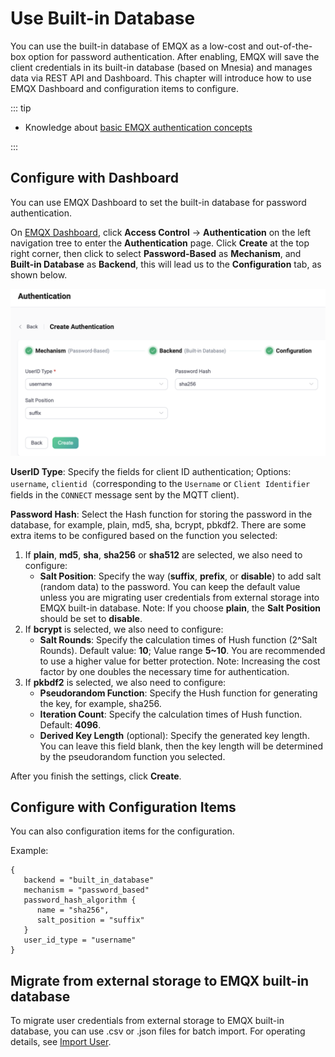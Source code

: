 # Use Built-in Database

You can use the built-in database of EMQX as a low-cost and out-of-the-box option for password authentication. After enabling, EMQX will save the client credentials in its built-in database (based on Mnesia) and manages data via REST API and Dashboard. This chapter will introduce how to use EMQX Dashboard and configuration items to configure.

::: tip

- Knowledge about [basic EMQX authentication concepts](../authn/authn.md)

:::

## Configure with Dashboard

You can use EMQX Dashboard to set the built-in database for password authentication.

On [EMQX Dashboard](http://127.0.0.1:18083/#/authentication), click **Access Control** -> **Authentication** on the left navigation tree to enter the **Authentication** page. Click **Create** at the top right corner, then click to select **Password-Based** as **Mechanism**, and **Built-in Database** as **Backend**, this will lead us to the **Configuration** tab, as shown below.

<img src="./assets/authn-built-in-database.png" alt="Built-in-database" style="zoom:67%;" />



**UserID Type**: Specify the fields for client ID authentication; Options:  `username`, `clientid`（corresponding to the  `Username` or `Client Identifier` fields in the `CONNECT` message sent by the MQTT client).

**Password Hash**: Select the Hash function for storing the password in the database, for example, plain, md5, sha, bcrypt, pbkdf2. There are some extra items to be configured based on the function you selected:

1. If **plain**, **md5**, **sha**, **sha256** or **sha512** are selected, we also need to configure:
   - **Salt Position**: Specify the way (**suffix**, **prefix**, or **disable**) to add salt (random data) to the password. You can keep the default value unless you are migrating user credentials from external storage into EMQX built-in database. Note: If you choose **plain**, the **Salt Position** should be set to **disable**.
2. If **bcrypt** is selected, we also need to configure:
   - **Salt Rounds**: Specify the calculation times of Hush function (2^Salt Rounds). Default value: **10**; Value range **5~10**. You are recommended to use a higher value for better protection. Note: Increasing the cost factor by one doubles the necessary time for authentication.
3. If **pkbdf2** is selected, we also need to configure: 
   - **Pseudorandom Function**: Specify the Hush function for generating the key, for example,  sha256.
   - **Iteration Count**: Specify the calculation times of Hush function. Default: **4096**.
   - **Derived Key Length** (optional): Specify the generated key length. You can leave this field blank, then the key length will be determined by the pseudorandom function you selected.

After you finish the settings, click **Create**.

## Configure with Configuration Items

You can also configuration items for the configuration. <!--For detailed steps, see [authn-builtin_db:authentication](../../configuration/configuration-manual.html#authn-builtin_db:authentication).-->

Example:

```hcl
{
   backend = "built_in_database"
   mechanism = "password_based"
   password_hash_algorithm {
      name = "sha256",
      salt_position = "suffix"
   }
   user_id_type = "username"
}
```

## Migrate from external storage to EMQX built-in database

To migrate user credentials from external storage to EMQX built-in database, you can use .csv or .json files for batch import. For operating details, see [Import User](./user_management.md#importing-users).
